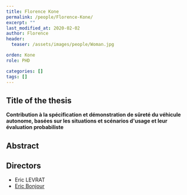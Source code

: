 ```yaml
---
title: Florence Kone 
permalink: /people/Florence-Kone/
excerpt: ""
last_modified_at: 2020-02-02
author: Florence
header:
  teaser: /assets/images/people/Woman.jpg

orden: Kone
role: PHD

categories: []
tags: []
---
```



## Title of the thesis

**Contribution à la spécification et démonstration de sûreté du véhicule autonome, basées sur les situations et scénarios d'usage et leur évaluation probabiliste**

## Abstract




## Directors 

- Eric LEVRAT 
- [Eric Bonjour](/people/Eric-Bonjour/)



